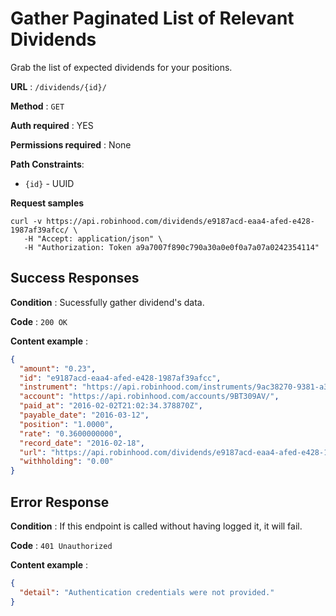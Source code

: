 # Gather Paginated List of Relevant Dividends

Grab the list of expected dividends for your positions.

**URL** : `/dividends/{id}/`

**Method** : `GET`

**Auth required** : YES

**Permissions required** : None

**Path Constraints**:

  - `{id}` - UUID

**Request samples**

```
curl -v https://api.robinhood.com/dividends/e9187acd-eaa4-afed-e428-1987af39afcc/ \
   -H "Accept: application/json" \
   -H "Authorization: Token a9a7007f890c790a30a0e0f0a7a07a0242354114"
```

## Success Responses

**Condition** : Sucessfully gather dividend's data.

**Code** : `200 OK`

**Content example** :

```json
{
  "amount": "0.23",
  "id": "e9187acd-eaa4-afed-e428-1987af39afcc",
  "instrument": "https://api.robinhood.com/instruments/9ac38270-9381-a391-1498-903fa896ea22/",
  "account": "https://api.robinhood.com/accounts/9BT309AV/",
  "paid_at": "2016-02-02T21:02:34.378870Z",
  "payable_date": "2016-03-12",
  "position": "1.0000",
  "rate": "0.3600000000",
  "record_date": "2016-02-18",
  "url": "https://api.robinhood.com/dividends/e9187acd-eaa4-afed-e428-1987af39afcc/",
  "withholding": "0.00"
}
```

## Error Response

**Condition** : If this endpoint is called without having logged it, it will fail.

**Code** : `401 Unauthorized`

**Content example** : 

```json
{
  "detail": "Authentication credentials were not provided."
}
```
